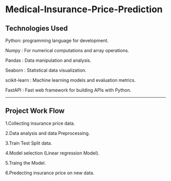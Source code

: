 # Medical-Insurance-Price-Prediction

Technologies Used
----------------------------------------------------------------------
Python: programming language for development.

Numpy : For numerical computations and array operations.

Pandas : Data manipulation and analysis.

Seaborn : Statistical data visualization.

scikit-learn : Machine learning models and evaluation metrics.

FastAPI : Fast web framework for building APIs with Python.

-----------------------------------------------------------------------


Project Work Flow 
-----------------------------------------------------------------------

1.Collecting insurance price data.

2.Data analysis and data Preprocessing.

3.Train Test Split data.

4.Model selection (Linear regression Model).

5.Traing the Model.

6.Predecting insurance price on new data.


